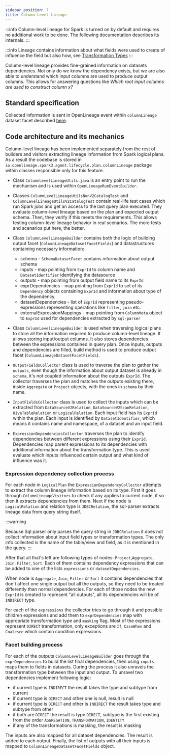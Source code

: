 ```yaml
---
sidebar_position: 7
title: Column-Level Lineage
---
```


:::info
Column-level lineage for Spark is turned on by default and requires no additional work to be done. The following documentation describes its internals. 
:::

:::info
Lineage contains information about what fields were used to create of influence the field but also how, see [Transformation Types](spec/facets/dataset-facets/column_lineage_facet.md#transformation-type)
:::

Column-level lineage provides fine-grained information on datasets dependencies. Not only do we know the dependency exists, but we are also able to understand which input columns are used to produce output columns. This allows for answering questions like *Which root input columns are used to construct column x?* 

## Standard specification

Collected information is sent in OpenLineage event within `columnLineage` dataset facet described [here](spec/facets/dataset-facets/column_lineage_facet.md). 

## Code architecture and its mechanics

Column-level lineage has been implemented separately from the rest of builders and visitors extracting lineage information from Spark logical plans. As a result the codebase is stored in `io.openlineage.spark3.agent.lifecycle.plan.columnLineage` package within classes responsible only for this feature.

* Class `ColumnLevelLineageUtils.java` is an entry point to run the mechanism and is used within `OpenLineageRunEventBuilder`.

* Classes `ColumnLevelLineageUtilsNonV2CatalogTest` and `ColumnLevelLineageUtilsV2CatalogTest` contain real-life test cases which run Spark jobs and get an access to the last query plan executed.
  They evaluate column-level lineage based on the plan and expected output schema.
  Then, they verify if this meets the requirements.
  This allows testing column-level lineage behavior in real scenarios. The more tests and scenarios put here, the better.

* Class `ColumnLevelLineageBuilder` contains both the logic of building output facet (`ColumnLineageDatasetFacetFields`) 
and datastructures containing necessary information:
  * schema - `SchemaDatasetFacet` contains information about output schema 
  * inputs - map pointing from `ExprId` to column name and `DatasetIdentifier` identifying the datasource 
  * outputs - map pointing from output field name to its `ExprId`
  * exprDependencies - map pointing from `ExprId` to set of its `Dependency` objects containing `ExprId` and information about type of the dependency.
  * datasetDependencies - list of `ExprId` representing pseudo-expressions representing operations like `filter`, `join` etc.
  * externalExpressionMappings - map pointing from `ColumnMeta` object to `ExprId` used for dependencies extracted by `sql-parser`


* Class `ColumnLevelLineageBuilder` is used when traversing logical plans to store all the information required to produce column-level lineage.
  It allows storing input/output columns. It also stores dependencies between the expressions contained in query plan.
  Once inputs, outputs and dependencies are filled, build method is used to produce output facet (`ColumnLineageDatasetFacetFields`).

* `OutputFieldsCollector` class is used to traverse the plan to gather the `outputs`, 
even though the information about output dataset is already in `schema`, it's not coupled information about the outputs `ExprId`.
The collector traverses the plan and matches the outputs existing there, inside `Aggregate` or `Project` objects, with the ones in `schema` by their name.

* `InputFieldsCollector` class is used to collect the inputs which can be extracted from `DataSourceV2Relation`, `DataSourceV2ScanRelation`, `HiveTableRelation` or `LogicalRelation`. 
Each input field has its `ExprId` within the plan. Each input is identified by `DatasetIdentifier`, which means it contains name and namespace, of a dataset and an input field.

* `ExpressionDependenciesCollector` traverses the plan to identify dependencies between different expressions using their `ExprId`. Dependencies map parent expressions to its dependencies with additional information about the transformation type. 
This is used evaluate which inputs influenced certain output and what kind of influence was it.

### Expression dependency collection process
  
For each node in `LogicalPlan` the `ExpressionDependencyCollector` attempts to extract the column lineage information based on its type.
First it goes through `ColumnLineageVisitors` to check if any applies to current node, if so then it extracts dependencies from them.
Next if the node is `LogicalRelation` and relation type is `JDBCRelation`, the sql-parser extracts lineage data from query string itself.

:::warning

Because Sql parser only parses the query string in `JDBCRelation` it does not collect information about input field types or transformation types.
The only info collected is the name of the table/view and field, as it is mentioned in the query.
:::

After that all that's left are following types of nodes: `Project`,`Aggregate`, `Join`, `Filter`, `Sort`. 
Each of them contains dependency expressions that can be added to one of the lists `expressions` or `datasetDependencies`.

When node is `Aggregate`, `Join`, `Filter` or `Sort` it contains dependencies that don't affect one single output but all the outputs, 
so they need to be treated differently than normal dependencies.
For each of those nodes the new `ExprId` is created to represent "all outputs", all its dependencies will be of `INDIRECT` type.

For each of the `expressions` the collector tries to go through it and possible children expressions and add them to `exprDependencies` map with appropriate transformation type and `masking` flag.
Most of the expressions represent `DIRECT` transformation, only exceptions are `If`, `CaseWhen` and `Coalesce` which contain condition expressions.

### Facet building process

For each of the outputs `ColumnLevelLineageBuilder` goes through the `exprDependencies` to build the list final dependencies, then using `inputs` maps them to fields in datasets.
During the process it also unravels the transformation type between the input and output. 
To unravel two dependencies implement following logic:
- if current type is `INDIRECT` the result takes the type and subtype from current
- if current type is `DIRECT` and other one is null, result is null
- if current type is `DIRECT` and other is `INDIRECT` the result takes type and subtype from other
- if both are `DIRECT` the result is type `DIRECT`, subtype is the first existing from the order `AGGREGATION`, `TRANSFORMATION`, `IDENTITY`
- if any of the transformations is masking, the result is masking

The inputs are also mapped for all dataset dependencies. The result is added to each output. 
Finally, the list of outputs with all their inputs is mapped to `ColumnLineageDatasetFacetFields` object.
